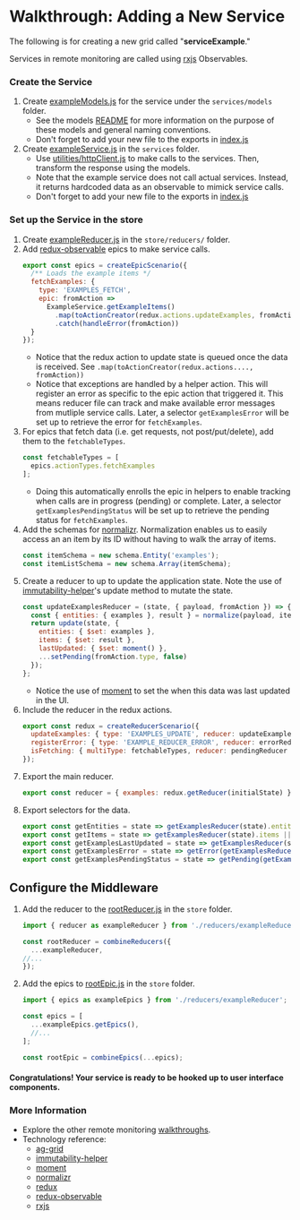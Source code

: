 Walkthrough: Adding a New Service
==============================

The following is for creating a new grid called "**serviceExample**."

Services in remote monitoring are called using [rxjs][rxjs] Observables.

### Create the Service

1. Create [exampleModels.js](/src/walkthrough/services/models/exampleModels.js) for the service under the `services/models` folder.
    - See the models [README](/src/services/models/README.md) for more information on the purpose of these models and general naming conventions.
    - Don't forget to add your new file to the exports in [index.js](/src/walkthrough/services/models/index.js)
1. Create [exampleService.js](/src/walkthrough/services/exampleService.js) in the `services` folder.
    - Use [utilities/httpClient.js](/src/utilities/httpClient.js) to make calls to the services. Then, transform the response using the models.
    - Note that the example service does not call actual services. Instead, it returns hardcoded data as an observable to mimick service calls.
    - Don't forget to add your new file to the exports in [index.js](/src/walkthrough/services/index.js)

### Set up the Service in the store
1. Create [exampleReducer.js](/src/walkthrough/store/reducers/exampleReducer.js) in the `store/reducers/` folder.
1. Add [redux-observable][redux-obs] epics to make service calls.
    ```js
    export const epics = createEpicScenario({
      /** Loads the example items */
      fetchExamples: {
        type: 'EXAMPLES_FETCH',
        epic: fromAction =>
          ExampleService.getExampleItems()
            .map(toActionCreator(redux.actions.updateExamples, fromAction))
            .catch(handleError(fromAction))
      }
    });
    ```
    - Notice that the redux action to update state is queued once the data is received. See `.map(toActionCreator(redux.actions...., fromAction))`
    - Notice that exceptions are handled by a helper action. This will register an error as specific to the epic action that triggered it. This means reducer file can track and make available error messages from mutliple service calls. Later, a selector `getExamplesError` will be set up to retrieve the error for `fetchExamples`.
1. For epics that fetch data (i.e. get requests, not post/put/delete), add them to the `fetchableTypes`.
    ```js
    const fetchableTypes = [
      epics.actionTypes.fetchExamples
    ];
    ```
    -  Doing this automatically enrolls the epic in helpers to enable tracking when calls are in progress (pending) or complete. Later, a selector `getExamplesPendingStatus` will be set up to retrieve the pending status for `fetchExamples`.
1. Add the schemas for [normalizr][normalizr]. Normalization enables us to easily access an an item by its ID without having to walk the array of items.
    ```js
    const itemSchema = new schema.Entity('examples');
    const itemListSchema = new schema.Array(itemSchema);
    ```
1. Create a reducer to up to update the application state. Note the use of [immutability-helper][immut-helper]'s update method to mutate the state.
    ```js
    const updateExamplesReducer = (state, { payload, fromAction }) => {
      const { entities: { examples }, result } = normalize(payload, itemListSchema);
      return update(state, {
        entities: { $set: examples },
        items: { $set: result },
        lastUpdated: { $set: moment() },
        ...setPending(fromAction.type, false)
      });
    };
    ```
    - Notice the use of [moment][moment] to set the when this data was last updated in the UI.
1. Include the reducer in the redux actions.
    ```js
    export const redux = createReducerScenario({
      updateExamples: { type: 'EXAMPLES_UPDATE', reducer: updateExamplesReducer },
      registerError: { type: 'EXAMPLE_REDUCER_ERROR', reducer: errorReducer },
      isFetching: { multiType: fetchableTypes, reducer: pendingReducer }
    });
    ```
1. Export the main reducer.
    ```js
    export const reducer = { examples: redux.getReducer(initialState) };
    ```
1. Export selectors for the data.
    ```js
    export const getEntities = state => getExamplesReducer(state).entities || {};
    export const getItems = state => getExamplesReducer(state).items || [];
    export const getExamplesLastUpdated = state => getExamplesReducer(state).lastUpdated;
    export const getExamplesError = state => getError(getExamplesReducer(state), epics.actionTypes.fetchExamples);
    export const getExamplesPendingStatus = state => getPending(getExamplesReducer(state), epics.actionTypes.fetchExamples);
    ```

## Configure the Middleware

1. Add the reducer to the [rootReducer.js](/src/walkthrough/store/rootReducer.js) in the `store` folder.
    ```js
    import { reducer as exampleReducer } from './reducers/exampleReducer';

    const rootReducer = combineReducers({
      ...exampleReducer,
    //...
    });
    ```

1. Add the epics to [rootEpic.js](/src/walkthrough/store/rootEpic.js) in the `store` folder.
    ```js
    import { epics as exampleEpics } from './reducers/exampleReducer';

    const epics = [
      ...exampleEpics.getEpics(),
      //...
    ];

    const rootEpic = combineEpics(...epics);
    ```


#### Congratulations! Your service is ready to be hooked up to user interface components.



### More Information

- Explore the other remote monitoring [walkthroughs](README.md).
- Technology reference:
    - [ag-grid][ag-grid]
    - [immutability-helper][immut-helper]
    - [moment][moment]
    - [normalizr][normalizr]
    - [redux][redux]
    - [redux-observable][redux-obs]
    - [rxjs][rxjs]



[ag-grid]: https://www.ag-grid.com/react-getting-started/
[immut-helper]: https://github.com/kolodny/immutability-helper
[moment]: https://momentjs.com/
[normalizr]: https://github.com/paularmstrong/normalizr
[redux]: https://redux.js.org/
[redux-obs]: https://redux-observable.js.org
[rxjs]: https://gist.github.com/staltz/868e7e9bc2a7b8c1f754
